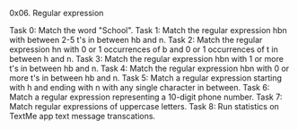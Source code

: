 0x06. Regular expression

Task 0: Match the word "School".
Task 1: Match the regular expression hbn with between 2-5 t's in between hb and n.
Task 2: Match the regular expression hn with 0 or 1 occurrences of b and 0 or 1 occurrences of t in between h and n.
Task 3: Match the regular expression hbn with 1 or more t's in between hb and n.
Task 4: Match the regular expression hbn with 0 or more t's in between hb and n.
Task 5: Match a regular expression starting with h and ending with n with any single character in between.
Task 6: Match a regular expression representing a 10-digit phone number.
Task 7: Match regular expressions of uppercase letters.
Task 8: Run statistics on TextMe app text message transcations.
